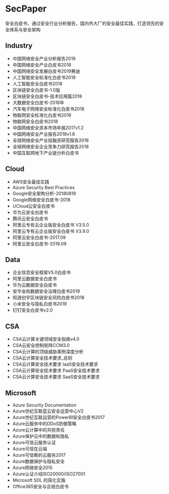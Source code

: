 # SecPaper
安全白皮书，通过安全行业分析报告，国内外大厂的安全最佳实践，打造领先的安全体系与安全架构

## Industry
- 中国网络安全产业分析报告2019
- 中国网络安全产业白皮书2018
- 中国网络安全发展白皮书2019赛迪
- 人工智能安全标准化白皮书2019
- 人工智能安全白皮书2018
- 区块链安全白皮书-1.0版
- 区块链安全白皮书-技术应用篇2018
- 大数据安全白皮书-2018年
- 汽车电子网络安全标准化白皮书2018
- 物联网安全标准化白皮书2019
- 物联网安全白皮书2018
- 中国网络安全资本市场年报2017v1.2
- 中国网络安全产业报告2018v1.6
- 全球网络安全产业投融资研究报告2018
- 全球网络安全企业竞争力研究报告2018
- 中国互联网地下产业链分析白皮书

## Cloud

- AWS安全最佳实践
- Azure Security Best Practices
- Google安全架构分析-20180819
- Google网络安全白皮书-2018
- UCloud云安全白皮书
- 华为云安全白皮书
- 腾讯云安全白皮书
- 阿里云专有云企业版安全白皮书 V3.5.0
- 阿里云专有云企业版安全白皮书 V3.9.0
- 阿里云安全白皮书-2017.09
- 阿里云安全白皮书-2019.09

## Data

- 企业信息安全框架V5.0白皮书
- 阿里云数据安全白皮书
- 华为云数据安全白皮书
- 安华金和数据安全治理白皮书2019
- 知道创宇区块链安全风险白皮书2018
- 小米安全与隐私白皮书2019
- 钉钉安全白皮书v2.0

## CSA

- CSA云计算关键领域安全指南v4.0
- CSA云安全控制矩阵CCM3.0
- CSA云计算的顶级威胁案例深度分析
- CSA云计算安全技术要求_总则
- CSA云计算安全技术要求 IaaS安全技术要求
- CSA云计算安全技术要求 PaaS安全技术要求
- CSA云计算安全技术要求 SaaS安全技术要求

## Microsoft

- Azure Security Documentation
- Azure世纪互联蓝云安全运营中心V2
- Azure世纪互联运营的PowerBI安全白皮书2017
- Azure云服务中的DDoS防御策略
- Azure云计算中的共担责任
- Azure保护云中的数据和隐私
- Azure可信云服务认证
- Azure可信在云端
- Azure可信赖的云服务2017
- Azure数据保护与隐私安全
- Azure网络安全2015
- Azure认证介绍ISO20000/ISO27001
- Microsoft SDL 的简化实施
- Office365安全与合规白皮书
